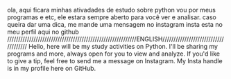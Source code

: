 
ola, aqui ficara minhas ativadades de estudo sobre python
vou por meus programas e etc, ele estara sempre aberto para você ver e analisar.
caso queira dar uma dica, me mande uma mensagem no instagram
insta esta no meu perfil aqui no github
///////////////////////////////////////////////////////////ENGLISH/////////////////////////////////////
Hello, here will be my study activities on Python. I'll be sharing my programs and more, always open for you to view and analyze. If you'd like to give a tip, feel free to send me a message on Instagram. My Insta handle is in my profile here on GitHub.
